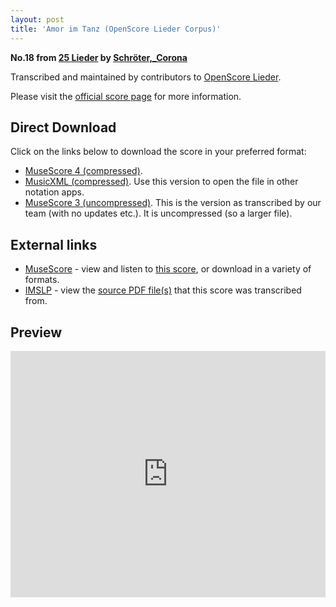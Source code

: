 ```yaml
---
layout: post
title: 'Amor im Tanz (OpenScore Lieder Corpus)'
---
```


__No.18 from [25 Lieder](https://fourscoreandmore.org/OpenScore/Schr%C3%B6ter%2C_Corona/25_Lieder/) by [Schröter,_Corona](https://fourscoreandmore.org/OpenScore/Schr%C3%B6ter%2C_Corona)__

Transcribed and maintained by contributors to [OpenScore Lieder].

Please visit the [official score page] for more information.

[official score page]: https://musescore.com/openscore-lieder-corpus/scores/6050547
[OpenScore Lieder]: https://musescore.com/openscore-lieder-corpus

## Direct Download

Click on the links below to download the score in your preferred format:
- [MuseScore 4 (compressed)](https://fourscoreandmore.org/OpenScore/Schr%C3%B6ter%2C_Corona/25_Lieder/18_Amor_im_Tanz.mscz).
- [MusicXML (compressed)](https://fourscoreandmore.org/OpenScore/Schr%C3%B6ter%2C_Corona/25_Lieder/18_Amor_im_Tanz.mxl). Use this version to open the file in other notation apps.
- [MuseScore 3 (uncompressed)](https://raw.githubusercontent.com/OpenScore/Lieder/refs/heads/main/scores/Schr%C3%B6ter%2C_Corona/25_Lieder/18_Amor_im_Tanz/lc6050547.mscx). This is the version as transcribed by our team (with no updates etc.). It is uncompressed (so a larger file).

## External links

- [MuseScore] - view and listen to [this score][MuseScore], or download in a variety of formats.
- [IMSLP] - view the [source PDF file(s)][IMSLP] that this score was transcribed from.

[MuseScore]: https://musescore.com/score/6050547
[IMSLP]: https://imslp.org/wiki/Special:ReverseLookup/109659

## Preview

<iframe width="100%" height="394" src="https://musescore.com/openscore-lieder-corpus/scores/6050547/embed" frameborder="0" allowfullscreen allow="autoplay; fullscreen"></iframe>

